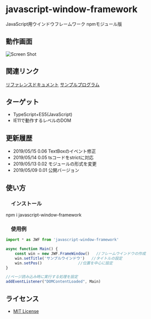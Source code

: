 # javascript-window-framework
JavaScript用ウインドウフレームワーク npmモジュール版

## 動作画面
![Screen Shot](https://raw.githubusercontent.com/JavaScript-WindowFramework/javascript-window-framework/ScreenShot/ScreenShot.gif)

## 関連リンク
[リファレンスドキュメント](https://javascript-windowframework.github.io/TypeDocViewer/dist/)
[サンプルプログラム](https://github.com/JavaScript-WindowFramework/jwf_sample01)

## ターゲット
- TypeScript+ES5(JavaScript)
- IE11で動作するレベルのDOM

## 更新履歴
- 2019/05/15 0.06 TextBoxのイベント修正
- 2019/05/14 0.05 tsコードをstrictに対応
- 2019/05/13 0.02 モジュールの形式を変更
- 2019/05/09 0.01 公開バージョン

## 使い方

### 　インストール
npm i javascript-window-framework

### 　使用例
```index.ts
import * as JWF from 'javascript-window-framework'

async function Main() {
	const win = new JWF.FrameWindow()	//フレームウインドウの作成
	win.setTitle('サンプルウインドウ')	//タイトルの設定
	win.setPos()				//位置を中心に設定
}

//ページ読み込み時に実行する処理を設定
addEventListener("DOMContentLoaded", Main)
```

## ライセンス
- [MIT License](https://opensource.org/licenses/mit-license.php)  
